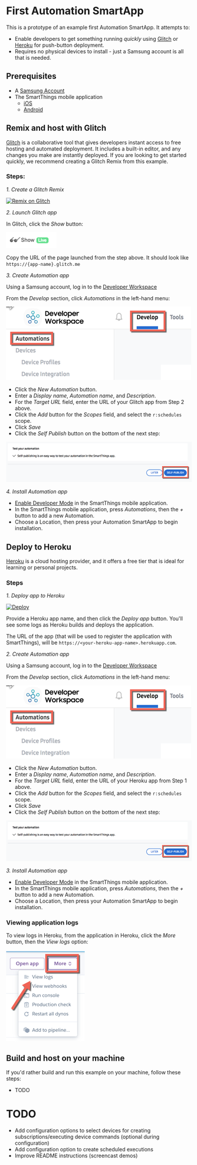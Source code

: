 # First Automation SmartApp

This is a prototype of an example first Automation SmartApp. It attempts to:

- Enable developers to get something running _quickly_ using [Glitch](https://glitch.com) or [Heroku](https://heroku.com) for push-button deployment.
- Requires no physical devices to install - just a Samsung account is all that is needed.

## Prerequisites

- A [Samsung Account](https://account.samsung.com/membership/index.do)
- The SmartThings mobile application
    - [iOS](https://itunes.apple.com/us/app/smartthings-samsung-connect/id1222822904?mt=8&uo=4)
    - [Android](https://play.google.com/store/apps/details?id=com.samsung.android.oneconnect)

## Remix and host with Glitch

[Glitch](https://glitch.com) is a collaborative tool that gives developers instant access to free hosting and automated deployment. It includes a built-in editor, and any changes you make are instantly deployed. If you are looking to get started quickly, we recommend creating a Glitch Remix from this example.

### Steps:

_1. Create a Glitch Remix_ 

[![Remix on Glitch](https://cdn.glitch.com/2703baf2-b643-4da7-ab91-7ee2a2d00b5b%2Fremix-button.svg)](https://glitch.com/edit/#!/import/github/jimmyjames/first-automation-smartapp)

_2. Launch Glitch app_

In Glitch, click the _Show_ button: 

![Show Glitch app](./glitch-show.png)

Copy the URL of the page launched from the step above. It should look like `https://{app-name}.glitch.me`

_3. Create Automation app_

Using a Samsung account, log in to the [Developer Workspace](https://devworkspace.developer.samsung.com/smartthingsconsole/iotweb/site)

From the _Develop_ section, click _Automations_ in the left-hand menu:

![Automations](./workspace-automations-menu.png)
 
- Click the _New Automation_ button.
- Enter a _Display name_, _Automation name_, and _Description_.
- For the _Target URL_ field, enter the URL of your Glitch app from Step 2 above.
- Click the _Add_ button for the _Scopes_ field, and select the `r:schedules` scope.
- Click _Save_
- Click the _Self Publish_ button on the bottom of the next step:

![Self Publish](./workspace-self-publish.png)

_4. Install Automation app_

- [Enable Developer Mode](https://smartthings.developer.samsung.com/docs/guides/testing/developer-mode.html#Enable-Developer-Mode) in the SmartThings mobile application.
- In the SmartThings mobile application, press _Automations_, then the _+_ button to add a new Automation.
- Choose a Location, then press your Automation SmartApp to begin installation.


## Deploy to Heroku

[Heroku](https://heroku.com) is a cloud hosting provider, and it offers a free tier that is ideal for learning or personal projects.

### Steps

_1. Deploy app to Heroku_

[![Deploy](https://www.herokucdn.com/deploy/button.svg)](https://heroku.com/deploy)

Provide a Heroku app name, and then click the _Deploy app_ button. You'll see some logs as Heroku builds and deploys the application.

The URL of the app (that will be used to register the application with SmartThings), will be `https://<your-heroku-app-name>.herokuapp.com`.

_2. Create Automation app_

Using a Samsung account, log in to the [Developer Workspace](https://devworkspace.developer.samsung.com/smartthingsconsole/iotweb/site)

From the _Develop_ section, click _Automations_ in the left-hand menu:

![Automations](./workspace-automations-menu.png)
 
- Click the _New Automation_ button.
- Enter a _Display name_, _Automation name_, and _Description_.
- For the _Target URL_ field, enter the URL of your Heroku app from Step 1 above.
- Click the _Add_ button for the _Scopes_ field, and select the `r:schedules` scope.
- Click _Save_
- Click the _Self Publish_ button on the bottom of the next step:

![Self Publish](./workspace-self-publish.png)

_3. Install Automation app_

- [Enable Developer Mode](https://smartthings.developer.samsung.com/docs/guides/testing/developer-mode.html#Enable-Developer-Mode) in the SmartThings mobile application.
- In the SmartThings mobile application, press _Automations_, then the _+_ button to add a new Automation.
- Choose a Location, then press your Automation SmartApp to begin installation.

### Viewing application logs

To view logs in Heroku, from the application in Heroku, click the _More_ button, then the _View logs_ option:

![Heroku logs](./heroku-view-logs.png)

## Build and host on your machine

If you'd rather build and run this example on your machine, follow these steps:

- TODO

# TODO

- Add configuration options to select devices for creating subscriptions/executing device commands (optional during configuration)
- Add configuration option to create scheduled executions
- Improve README instructions (screencast demos)